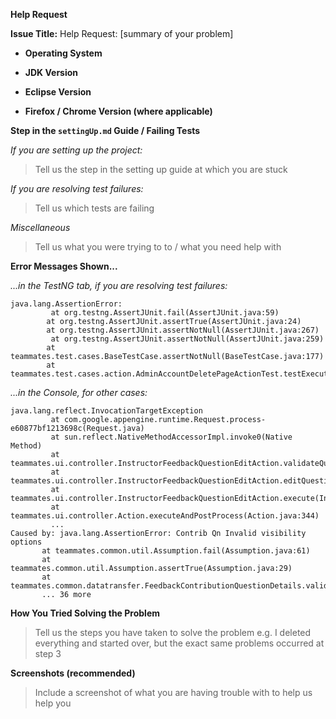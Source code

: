 **Help Request**

**Issue Title:** Help Request: [summary of your problem]


* **Operating System**


* **JDK Version**


* **Eclipse Version**


* **Firefox / Chrome Version (where applicable)**


**Step in the `settingUp.md` Guide / Failing Tests**

*If you are setting up the project:*
> Tell us the step in the setting up guide at which you are stuck

*If you are resolving test failures:*
> Tell us which tests are failing

*Miscellaneous*
> Tell us what you were trying to to / what you need help with

**Error Messages Shown...**

*...in the TestNG tab, if you are resolving test failures:*


```
java.lang.AssertionError:
         at org.testng.AssertJUnit.fail(AssertJUnit.java:59)
 	    at org.testng.AssertJUnit.assertTrue(AssertJUnit.java:24)
 	    at org.testng.AssertJUnit.assertNotNull(AssertJUnit.java:267)
         at org.testng.AssertJUnit.assertNotNull(AssertJUnit.java:259)
 	    at teammates.test.cases.BaseTestCase.assertNotNull(BaseTestCase.java:177)
 	    at teammates.test.cases.action.AdminAccountDeletePageActionTest.testExecuteAndPostProcess(AdminAccountDeletePageActionTest.java:42)
```

*...in the Console, for other cases:*
```
java.lang.reflect.InvocationTargetException
         at com.google.appengine.runtime.Request.process-e60877bf1213698c(Request.java)
         at sun.reflect.NativeMethodAccessorImpl.invoke0(Native Method)
         at teammates.ui.controller.InstructorFeedbackQuestionEditAction.validateQuestionGiverRecipientVisibility(InstructorFeedbackQuestionEditAction.java:132)
         at teammates.ui.controller.InstructorFeedbackQuestionEditAction.editQuestion(InstructorFeedbackQuestionEditAction.java:80)
         at teammates.ui.controller.InstructorFeedbackQuestionEditAction.execute(InstructorFeedbackQuestionEditAction.java:52)
         at teammates.ui.controller.Action.executeAndPostProcess(Action.java:344)
         ...
Caused by: java.lang.AssertionError: Contrib Qn Invalid visibility options
       at teammates.common.util.Assumption.fail(Assumption.java:61)
       at teammates.common.util.Assumption.assertTrue(Assumption.java:29)
       at teammates.common.datatransfer.FeedbackContributionQuestionDetails.validateGiverRecipientVisibility(FeedbackContributionQuestionDetails.java:755)
       ... 36 more
```

**How You Tried Solving the Problem**
> Tell us the steps you have taken to solve the problem
> e.g. I deleted everything and started over, but the exact same problems occurred at step 3

**Screenshots (recommended)**
> Include a screenshot of what you are having trouble with to help us help you
